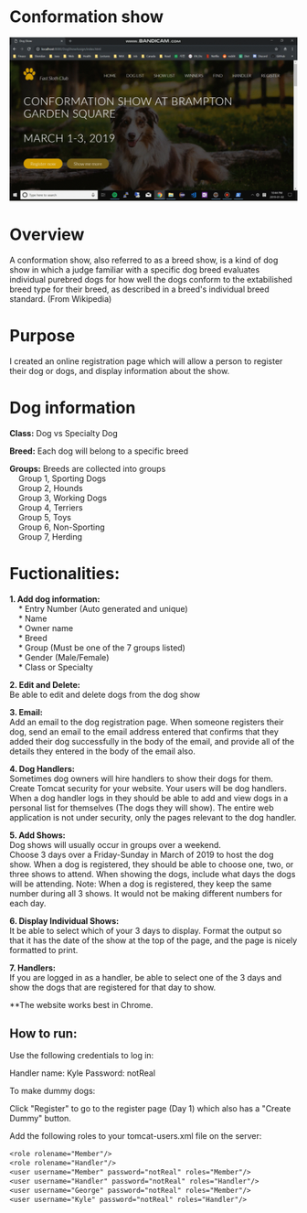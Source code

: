 # Conformation show

![dogshow](dogshow.gif)


# Overview

A conformation show, also referred to as a breed show, is a kind of dog show in which a judge familiar with a specific dog breed evaluates individual purebred dogs for how well the dogs conform to the extabilished breed type for their breed, as described in a breed's individual breed standard. (From Wikipedia)

# Purpose

I created an online registration page which will allow a person to register their dog or dogs, and display information about the show.

# Dog information

**Class:** Dog vs Specialty Dog

**Breed:** Each dog will belong to a specific breed

**Groups:** Breeds are collected into groups  
&nbsp; &nbsp; Group 1, Sporting Dogs <br />
&nbsp; &nbsp; Group 2, Hounds <br />
&nbsp; &nbsp; Group 3, Working Dogs <br />
&nbsp; &nbsp; Group 4, Terriers <br />
&nbsp; &nbsp; Group 5, Toys <br />
&nbsp; &nbsp; Group 6, Non-Sporting  <br />
&nbsp; &nbsp; Group 7, Herding <br />

# Fuctionalities:

**1. Add dog information:**  
&nbsp; &nbsp; * Entry Number (Auto generated and unique) <br />
&nbsp; &nbsp; * Name <br />
&nbsp; &nbsp; * Owner name <br />
&nbsp; &nbsp; * Breed <br />
&nbsp; &nbsp; * Group (Must be one of the 7 groups listed) <br />
&nbsp; &nbsp; * Gender (Male/Female) <br />
&nbsp; &nbsp; * Class or Specialty <br />

**2.  Edit and Delete:**  
    Be able to edit and delete dogs from the dog show

**3. Email:**  
    Add an email to the dog registration page.  When someone registers their dog, send an email to the email address entered that confirms that they added their dog successfully in the body of the email, and provide all of the details they entered in the body of the email also.

**4. Dog Handlers:**  
    Sometimes dog owners will hire handlers to show their dogs for them.  Create Tomcat security for your website.  Your users will be dog handlers.  When a dog handler logs in they should be able to add and view dogs in a personal list for themselves (The dogs they will show).   The entire web application is not under security, only the pages relevant to the dog handler.

**5. Add Shows:**  
    Dog shows will usually occur in groups over a weekend.  
    Choose 3 days over a Friday-Sunday in March of 2019 to host the dog show.  When a dog is registered, they should be able to choose one, two, or three shows to attend.  When showing the dogs, include what days the dogs will be attending.  Note:  When a dog is registered, they keep the same number during all 3 shows.  It would not be making different numbers for each day.

**6. Display Individual Shows:**  
    It be able to select which of your 3 days to display.  Format the output so that it has the date of the show at the top of the page, and the page is nicely formatted to print.

**7. Handlers:**  
    If you are logged in as a handler, be able to select one of the 3 days and show the dogs that are registered for that day to show.


**The website works best in Chrome.
## How to run:  
Use the following credentials to log in:  

Handler name: Kyle
Password: notReal

To make dummy dogs:
 
Click "Register" to go to the register page (Day 1) which also has a "Create Dummy" button.

Add the following roles to your tomcat-users.xml file on the server:

	<role rolename="Member"/>
	<role rolename="Handler"/>
	<user username="Member" password="notReal" roles="Member"/>
	<user username="Handler" password="notReal" roles="Handler"/>
	<user username="George" password="notReal" roles="Member"/>
	<user username="Kyle" password="notReal" roles="Handler"/>

